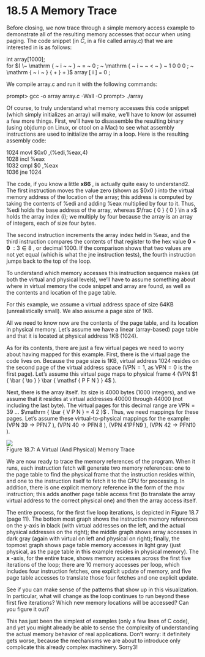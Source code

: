 # 18.5 A Memory Trace  

Before closing, we now trace through a simple memory access example to demonstrate all of the resulting memory accesses that occur when using paging. The code snippet (in ${ \check { C } } ,$ in a file called array.c) that we are interested in is as follows:  

int array[1000];  
for $( \~ \mathrm { ~ i ~ ~ } ~ = ~ 0 ; ~ \mathrm { ~ i ~ ~ < ~ } ~ 1 0 0 0 ; ~ \mathrm { ~ i ~ } { + } + )$ array $\left[ \mathrm { ~ i ~ } \right] ~ = ~ 0$ ;  

We compile array.c and run it with the following commands:  

prompt> gcc -o array array.c -Wall -O prompt> ./array  

Of course, to truly understand what memory accesses this code snippet (which simply initializes an array) will make, we’ll have to know (or assume) a few more things. First, we’ll have to disassemble the resulting binary (using objdump on Linux, or otool on a Mac) to see what assembly instructions are used to initialize the array in a loop. Here is the resulting assembly code:  

1024 movl $\$ 0 x0$ ,(%edi,%eax,4)   
1028 incl %eax   
1032 cmpl $\$ 0$ ,%eax   
1036 jne 1024  

The code, if you know a little $\mathbf { x 8 6 }$ , is actually quite easy to understand2. The first instruction moves the value zero (shown as $\$ 0 x0$ ) into the virtual memory address of the location of the array; this address is computed by taking the contents of %edi and adding %eax multiplied by four to it. Thus, %edi holds the base address of the array, whereas $\frac { 0 } { 0 } \in a x$ holds the array index (i); we multiply by four because the array is an array of integers, each of size four bytes.  

The second instruction increments the array index held in %eax, and the third instruction compares the contents of that register to the hex value $\boldsymbol { 0 } \times \boldsymbol { 0 } \ : 3 \in \mathsf { 8 }$ , or decimal 1000. If the comparison shows that two values are not yet equal (which is what the jne instruction tests), the fourth instruction jumps back to the top of the loop.  

To understand which memory accesses this instruction sequence makes (at both the virtual and physical levels), we’ll have to assume something about where in virtual memory the code snippet and array are found, as well as the contents and location of the page table.  

For this example, we assume a virtual address space of size 64KB (unrealistically small). We also assume a page size of 1KB.  

All we need to know now are the contents of the page table, and its location in physical memory. Let’s assume we have a linear (array-based) page table and that it is located at physical address 1KB (1024).  

As for its contents, there are just a few virtual pages we need to worry about having mapped for this example. First, there is the virtual page the code lives on. Because the page size is 1KB, virtual address 1024 resides on the second page of the virtual address space $( \mathrm { V P N } { = } 1 ,$ as $\mathrm { { V P N = 0 } }$ is the first page). Let’s assume this virtual page maps to physical frame 4 (VPN $1 { \bar { \to } } \bar { \mathsf { P F N } } 4$ ).  

Next, there is the array itself. Its size is 4000 bytes (1000 integers), and we assume that it resides at virtual addresses 40000 through 44000 (not including the last byte). The virtual pages for this decimal range are $\mathrm { V P N } { = } 3 9$ ... $\mathrm { \bar { V P N } = 4 2 }$ . Thus, we need mappings for these pages. Let’s assume these virtual-to-physical mappings for the example: (VPN $3 9 \to \operatorname { P F N } 7$ ), (VPN $4 0 \to \operatorname { P F N } 8$ ), (VPN $4 1  \mathrm { P F N } 9$ ), (VPN $4 2 \to \mathrm { P F N } 1 0$ ).  

![](images/f9357e571479281efd2acec284f692daa7a5323d1bb8684bf70322140ac1b158.jpg)  
Figure 18.7: A Virtual (And Physical) Memory Trace  

We are now ready to trace the memory references of the program. When it runs, each instruction fetch will generate two memory references: one to the page table to find the physical frame that the instruction resides within, and one to the instruction itself to fetch it to the CPU for processing. In addition, there is one explicit memory reference in the form of the mov instruction; this adds another page table access first (to translate the array virtual address to the correct physical one) and then the array access itself.  

The entire process, for the first five loop iterations, is depicted in Figure 18.7 (page 11). The bottom most graph shows the instruction memory references on the y-axis in black (with virtual addresses on the left, and the actual physical addresses on the right); the middle graph shows array accesses in dark gray (again with virtual on left and physical on right); finally, the topmost graph shows page table memory accesses in light gray (just physical, as the page table in this example resides in physical memory). The $\mathbf { \boldsymbol { x } }$ -axis, for the entire trace, shows memory accesses across the first five iterations of the loop; there are 10 memory accesses per loop, which includes four instruction fetches, one explicit update of memory, and five page table accesses to translate those four fetches and one explicit update.  

See if you can make sense of the patterns that show up in this visualization. In particular, what will change as the loop continues to run beyond these first five iterations? Which new memory locations will be accessed? Can you figure it out?  

This has just been the simplest of examples (only a few lines of C code), and yet you might already be able to sense the complexity of understanding the actual memory behavior of real applications. Don’t worry: it definitely gets worse, because the mechanisms we are about to introduce only complicate this already complex machinery. Sorry3!  

